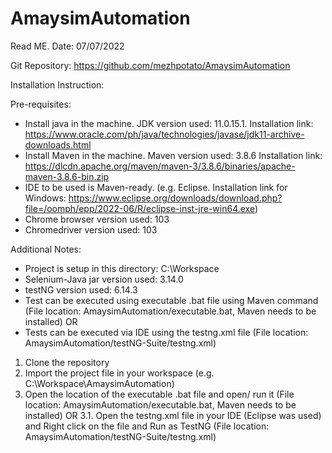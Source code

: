 # AmaysimAutomation

Read ME. Date: 07/07/2022

Git Repository: https://github.com/mezhpotato/AmaysimAutomation

Installation Instruction:

Pre-requisites:
- Install java in the machine. JDK version used: 11.0.15.1. Installation link: https://www.oracle.com/ph/java/technologies/javase/jdk11-archive-downloads.html
- Install Maven in the machine. Maven version used: 3.8.6 Installation link: https://dlcdn.apache.org/maven/maven-3/3.8.6/binaries/apache-maven-3.8.6-bin.zip
- IDE to be used is Maven-ready. (e.g. Eclipse. Installation link for Windows: https://www.eclipse.org/downloads/download.php?file=/oomph/epp/2022-06/R/eclipse-inst-jre-win64.exe)
- Chrome browser version used: 103
- Chromedriver version used: 103

Additional Notes:
- Project is setup in this directory: C:\Workspace
- Selenium-Java jar version used: 3.14.0
- testNG version used: 6.14.3
- Test can be executed using executable .bat file using Maven command (File location: AmaysimAutomation/executable.bat, Maven needs to be installed) OR
- Tests can be executed via IDE using the testng.xml file (File location: AmaysimAutomation/testNG-Suite/testng.xml)


1. Clone the repository
2. Import the project file in your workspace (e.g. C:\Workspace\AmaysimAutomation)
3. Open the location of the executable .bat file and open/ run it (File location: AmaysimAutomation/executable.bat, Maven needs to be installed) OR
3.1. Open the testng.xml file in your IDE (Eclipse was used) and Right click on the file and Run as TestNG (File location: AmaysimAutomation/testNG-Suite/testng.xml)
